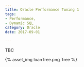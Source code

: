 ```yaml
---
title: Oracle Performance Tuning 1
tags: 
- Performance, 
- Dynamic SQL
category: Oracle
date: 2017-09-01

---
```



TBC 

{% asset_img loanTree.png Tree %}